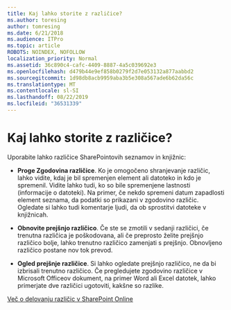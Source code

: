 ```yaml
---
title: Kaj lahko storite z različice?
ms.author: toresing
author: tomresing
ms.date: 6/21/2018
ms.audience: ITPro
ms.topic: article
ROBOTS: NOINDEX, NOFOLLOW
localization_priority: Normal
ms.assetid: 36c890c4-cafc-4409-8887-4a5c039692e3
ms.openlocfilehash: d479b44e9ef858b0279f2d7e053132a877aabbd2
ms.sourcegitcommit: 1d98db8acb9959aba3b5e308a567ade6b62da56c
ms.translationtype: MT
ms.contentlocale: sl-SI
ms.lasthandoff: 08/22/2019
ms.locfileid: "36531339"
---
```

# <a name="what-can-i-do-with-versioning"></a>Kaj lahko storite z različice?

Uporabite lahko različice SharePointovih seznamov in knjižnic:
  
- **Proge Zgodovina različice**. Ko je omogočeno shranjevanje različic, lahko vidite, kdaj je bil spremenjen element ali datoteko in kdo je spremenil. Vidite lahko tudi, ko so bile spremenjene lastnosti (informacije o datoteki). Na primer, če nekdo spremeni datum zapadlosti element seznama, da podatki so prikazani v zgodovino različic. Ogledate si lahko tudi komentarje ljudi, da ob sprostitvi datoteke v knjižnicah. 
    
- **Obnovite prejšnjo različico**. Če ste se zmotili v sedanji različici, če trenutna različica je poškodovana, ali če preprosto želite prejšnjo različico bolje, lahko trenutno različico zamenjati s prejšnjo. Obnovljeno različico postane nov tok prevod. 
    
- **Ogled prejšnje različice**. Si lahko ogledate prejšnjo različico, ne da bi izbrisali trenutno različico. Če pregledujete zgodovino različice v Microsoft Officeov dokument, na primer Word ali Excel datotek, lahko primerjate dve različici ugotoviti, kakšne so razlike. 
    
[Več o delovanju različic v SharePoint Online](https://go.microsoft.com/fwlink/?linkid=875710)
  


